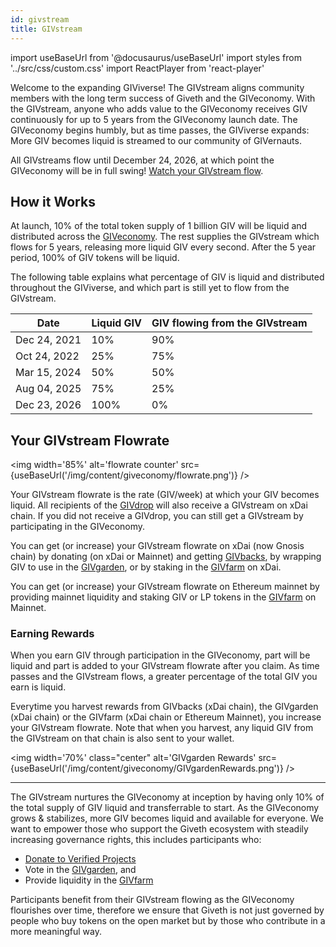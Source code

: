 ```yaml
---
id: givstream
title: GIVstream
---
```

import useBaseUrl from '@docusaurus/useBaseUrl'
import styles from '../src/css/custom.css'
import ReactPlayer from 'react-player'


Welcome to the expanding GIViverse! The GIVstream aligns community members with the long term success of Giveth and the GIVeconomy. With the GIVstream, anyone who adds value to the GIVeconomy receives GIV continuously for up to 5 years from the GIVeconomy launch date. The GIVeconomy begins humbly, but as time passes, the GIViverse expands: More GIV becomes liquid is streamed to our community of GIVernauts.

All GIVstreams flow until December 24, 2026, at which point the GIVeconomy will be in full swing! [Watch your GIVstream flow](https://giv.giveth.io/givstream).

<ReactPlayer playing light='/video/givstream_thumbnail.png'  loop={true} controls url='/video/GIF_GIVETHiverse.mp4' />


## How it Works
At launch, 10% of the total token supply of 1 billion GIV will be liquid and distributed across the [GIVeconomy](https://docs.giveth.io/giveconomy/). The rest supplies the GIVstream which flows for 5 years, releasing more liquid GIV every second. After the 5 year period, 100% of GIV tokens will be liquid.

The following table explains what percentage of GIV is liquid and distributed throughout the GIViverse, and which part is still yet to flow from the GIVstream.


|Date	|Liquid GIV	|GIV flowing from the GIVstream|
|-------|-----------|-----------------|
|Dec 24, 2021	|	10% | 	90% |
|Oct 24, 2022  |   25%	|   75% |
|Mar 15, 2024	|	50% |   50% |
|Aug 04, 2025   |   75%	|   25% |
|Dec 23, 2026	|  100%	|    0% |


## Your GIVstream Flowrate

<img width='85%' alt='flowrate counter' src={useBaseUrl('/img/content/giveconomy/flowrate.png')} />

Your GIVstream flowrate is the rate (GIV/week) at which your GIV becomes liquid. All recipients of the [GIVdrop](https://docs.giveth.io/giveconomy/givdrop) will also receive a GIVstream on xDai chain. If you did not receive a GIVdrop, you can still get a GIVstream by participating in the GIVeconomy.

You can get (or increase) your GIVstream flowrate on xDai (now Gnosis chain) by donating (on xDai or Mainnet) and getting [GIVbacks](https://giv.giveth.io/givbacks), by wrapping GIV to use in the [GIVgarden](https://giv.giveth.io/givgarden), or by staking in the [GIVfarm](https://giv.giveth.io/givfarm) on xDai.

You can get (or increase) your GIVstream flowrate on Ethereum mainnet by providing mainnet liquidity and staking GIV or LP tokens in the [GIVfarm](https://giv.giveth.io/givfarm) on Mainnet.

### Earning Rewards
When you earn GIV through participation in the GIVeconomy, part will be liquid and part is added to your GIVstream flowrate after you claim. As time passes and the GIVstream flows, a greater percentage of the total GIV you earn is liquid.

Everytime you harvest rewards from GIVbacks (xDai chain), the GIVgarden (xDai chain) or the GIVfarm (xDai chain or Ethereum Mainnet), you increase your GIVstream flowrate. Note that when you harvest, any liquid GIV from the GIVstream on that chain is also sent to your wallet.

<img width='70%' class="center" alt='GIVgarden Rewards' src={useBaseUrl('/img/content/giveconomy/GIVgardenRewards.png')} />

----

The GIVstream nurtures the GIVeconomy at inception by having only 10% of the total supply of GIV liquid and transferrable to start. As the GIVeconomy grows & stabilizes, more GIV becomes liquid and available for everyone. We want to empower those who support the Giveth ecosystem with steadily increasing governance rights, this includes participants who:
- [Donate to Verified Projects](https://giveth.io/projects)
- Vote in the [GIVgarden](https://giv.giveth.io/givgarden), and
- Provide liquidity in the [GIVfarm](https://giv.giveth.io/givfarm)

Participants benefit from their GIVstream flowing as the GIVeconomy flourishes over time, therefore we ensure that Giveth is not just governed by people who buy tokens on the open market but by those who contribute in a more meaningful way.
